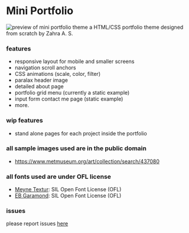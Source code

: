 # Mini Portfolio

![preview of mini portfolio theme](images/preview.gif)
a HTML/CSS portfolio theme designed from scratch by Zahra A. S.

### features
- responsive layout for mobile and smaller screens
- navigation scroll anchors
- CSS animations (scale, color, filter)
- paralax header image
- detailed about page
- portfolio grid menu (currently a static example)
- input form contact me page (static example)
- more.

### wip features
- stand alone pages for each project inside the portfolio

### all sample images used are in the public domain
- https://www.metmuseum.org/art/collection/search/437080

### all fonts used are under OFL license
- [Meyne Textur](https://www.fontspace.com/meyne-textur-font-f7835): SIL Open Font License (OFL) 
- [EB Garamond](https://github.com/octaviopardo/EBGaramond12): SIL Open Font License (OFL)

### issues
please report issues [here](https://github.com/zhrbash/mini-portfolio/issues)